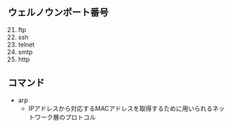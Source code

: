 ## ウェルノウンポート番号
21. ftp
22. ssh
23. telnet
25. smtp
80. http


## コマンド
- arp
  - IPアドレスから対応するMACアドレスを取得するために用いられるネットワーク層のプロトコル
